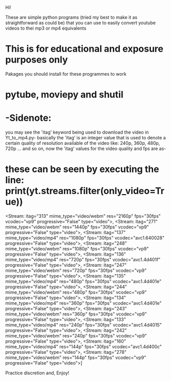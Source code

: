 Hi!

These are simple python programs (tried my best to make it as straightforward as could be) that you can use to easily convert youtube videos to thei mp3 or mp4 equivalents
# This is for educational and exposure purposes only

Pakages you should install for these programmes to work
# pytube, moviepy and shutil

# -Sidenote:
you may see the 'itag' keyword being used to download the video in Yt_to_mp4.py- basically the 'itag' is an integer value that is used to denote a certain quality of resolution available of the video like: 240p, 360p, 480p, 720p ... and so on, now the 'itag' values for the video quality and fps are as-

# these can be seen by executing the line: print(yt.streams.filter(only_video=True))

 <Stream: itag="313" mime_type="video/webm" res="2160p" fps="30fps" vcodec="vp9" progressive="False" type="video">,
 <Stream: itag="271" mime_type="video/webm" res="1440p" fps="30fps" vcodec="vp9" progressive="False" type="video">,
 <Stream: itag="137" mime_type="video/mp4" res="1080p" fps="30fps" vcodec="avc1.640028" progressive="False" type="video">,
 <Stream: itag="248" mime_type="video/webm" res="1080p" fps="30fps" vcodec="vp9" progressive="False" type="video">,
 <Stream: itag="136" mime_type="video/mp4" res="720p" fps="30fps" vcodec="avc1.4d401f" progressive="False" type="video">,
 <Stream: itag="247" mime_type="video/webm" res="720p" fps="30fps" vcodec="vp9" progressive="False" type="video">,
 <Stream: itag="135" mime_type="video/mp4" res="480p" fps="30fps" vcodec="avc1.4d401e" progressive="False" type="video">,
 <Stream: itag="244" mime_type="video/webm" res="480p" fps="30fps" vcodec="vp9" progressive="False" type="video">,
 <Stream: itag="134" mime_type="video/mp4" res="360p" fps="30fps" vcodec="avc1.4d401e" progressive="False" type="video">,
 <Stream: itag="243" mime_type="video/webm" res="360p" fps="30fps" vcodec="vp9" progressive="False" type="video">,
 <Stream: itag="133" mime_type="video/mp4" res="240p" fps="30fps" vcodec="avc1.4d4015" progressive="False" type="video">,
 <Stream: itag="242" mime_type="video/webm" res="240p" fps="30fps" vcodec="vp9" progressive="False" type="video">,
 <Stream: itag="160" mime_type="video/mp4" res="144p" fps="30fps" vcodec="avc1.4d400c" progressive="False" type="video">,
 <Stream: itag="278" mime_type="video/webm" res="144p" fps="30fps" vcodec="vp9" progressive="False" type="video">]


Practice discretion and,
Enjoy!
